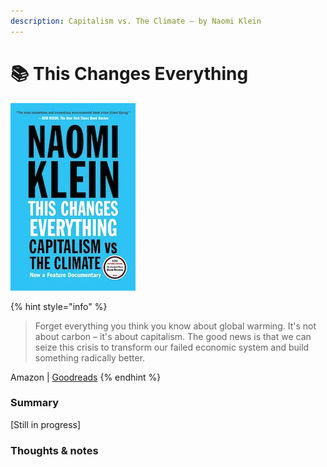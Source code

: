 ```yaml
---
description: Capitalism vs. The Climate — by Naomi Klein
---
```


# 📚 This Changes Everything

![](../../.gitbook/assets/61oq5c53l4l-2x%20%281%29.jpg)

{% hint style="info" %}
> Forget everything you think you know about global warming. It's not about carbon – it's about capitalism. The good news is that we can seize this crisis to transform our failed economic system and build something radically better.

Amazon \| [Goodreads](https://www.goodreads.com/book/show/21913812-this-changes-everything)
{% endhint %}

### Summary

\[Still in progress\]



### Thoughts & notes









